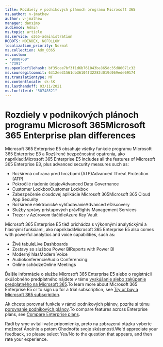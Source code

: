 ```yaml
---
title: Rozdiely v podnikových plánoch programu Microsoft 365
ms.author: v-jmathew
author: v-jmathew
manager: dansimp
audience: Admin
ms.topic: article
ms.service: o365-administration
ROBOTS: NOINDEX, NOFOLLOW
localization_priority: Normal
ms.collection: Adm_O365
ms.custom:
- "9000760"
- "7391"
ms.openlocfilehash: bf35cee7bf3f1d6b761043be865dc35d80071c32
ms.sourcegitcommit: 6312ee31561db36104f32282d019d069ede69174
ms.translationtype: MT
ms.contentlocale: sk-SK
ms.lasthandoff: 03/11/2021
ms.locfileid: "50748521"
---
```

# <a name="microsoft-365-enterprise-plan-differences"></a><span data-ttu-id="25872-102">Rozdiely v podnikových plánoch programu Microsoft 365</span><span class="sxs-lookup"><span data-stu-id="25872-102">Microsoft 365 Enterprise plan differences</span></span>

<span data-ttu-id="25872-103">Microsoft 365 Enterprise E5 obsahuje všetky funkcie programu Microsoft 365 Enterprise E3 a Rozšírené bezpečnostné opatrenia, ako napríklad:</span><span class="sxs-lookup"><span data-stu-id="25872-103">Microsoft 365 Enterprise E5 includes all the features of Microsoft 365 Enterprise E3, plus advanced security measures such as:</span></span>

- <span data-ttu-id="25872-104">Rozšírená ochrana pred hrozbami (ATP)</span><span class="sxs-lookup"><span data-stu-id="25872-104">Advanced Threat Protection (ATP)</span></span>
- <span data-ttu-id="25872-105">Pokročilé riadenie údajov</span><span class="sxs-lookup"><span data-stu-id="25872-105">Advanced Data Governance</span></span>
- <span data-ttu-id="25872-106">Customer Lockbox</span><span class="sxs-lookup"><span data-stu-id="25872-106">Customer Lockbox</span></span>
- <span data-ttu-id="25872-107">Zabezpečenie cloudovej aplikácie Microsoft 365</span><span class="sxs-lookup"><span data-stu-id="25872-107">Microsoft 365 Cloud App Security</span></span>
- <span data-ttu-id="25872-108">Rozšírené elektronické vyhľadávanie</span><span class="sxs-lookup"><span data-stu-id="25872-108">Advanced eDiscovery</span></span>
- <span data-ttu-id="25872-109">Služby správy prístupových práv</span><span class="sxs-lookup"><span data-stu-id="25872-109">Rights Management Services</span></span>
- <span data-ttu-id="25872-110">Trezor v Azúrovom tlačidle</span><span class="sxs-lookup"><span data-stu-id="25872-110">Azure Key Vault</span></span>

<span data-ttu-id="25872-111">Microsoft 365 Enterprise E5 tiež prichádza s výkonnými analytickými a hlasnými funkciami, ako napríklad:</span><span class="sxs-lookup"><span data-stu-id="25872-111">Microsoft 365 Enterprise E5 also comes with powerful analytics and voice capabilities, such as:</span></span>

- <span data-ttu-id="25872-112">Živé tabule</span><span class="sxs-lookup"><span data-stu-id="25872-112">Live Dashboards</span></span>
- <span data-ttu-id="25872-113">Zostavy so službou Power BI</span><span class="sxs-lookup"><span data-stu-id="25872-113">Reports with Power BI</span></span>
- <span data-ttu-id="25872-114">Moderný hlas</span><span class="sxs-lookup"><span data-stu-id="25872-114">Modern Voice</span></span>
- <span data-ttu-id="25872-115">Audiokonferencie</span><span class="sxs-lookup"><span data-stu-id="25872-115">Audio Conferencing</span></span>
- <span data-ttu-id="25872-116">Online schôdze</span><span class="sxs-lookup"><span data-stu-id="25872-116">Online Meetings</span></span>

<span data-ttu-id="25872-117">Ďalšie informácie o službe Microsoft 365 Enterprise E5 alebo o registrácii skúšobného predplatného nájdete v téme [vyskúšanie alebo zakúpenie predplatného na Microsoft 365](https://go.microsoft.com/fwlink/?linkid=2099673).</span><span class="sxs-lookup"><span data-stu-id="25872-117">To learn more about Microsoft 365 Enterprise E5 or to sign up for a trial subscription, see [Try or buy a Microsoft 365 subscription](https://go.microsoft.com/fwlink/?linkid=2099673).</span></span>

<span data-ttu-id="25872-118">Ak chcete porovnať funkcie v rámci podnikových plánov, pozrite si tému [porovnanie podnikových plánov](https://go.microsoft.com/fwlink/?linkid=2097200).</span><span class="sxs-lookup"><span data-stu-id="25872-118">To compare features across Enterprise plans, see [Compare Enterprise plans](https://go.microsoft.com/fwlink/?linkid=2097200).</span></span>

<span data-ttu-id="25872-119">Radi by sme uvítali vaše pripomienky, preto na zobrazenú otázku vyberte možnosť Áno/nie a potom Ohodnoťte svoje skúsenosti.</span><span class="sxs-lookup"><span data-stu-id="25872-119">We'd appreciate your feedback, so please select Yes/No to the question that appears, and then rate your experience.</span></span>
